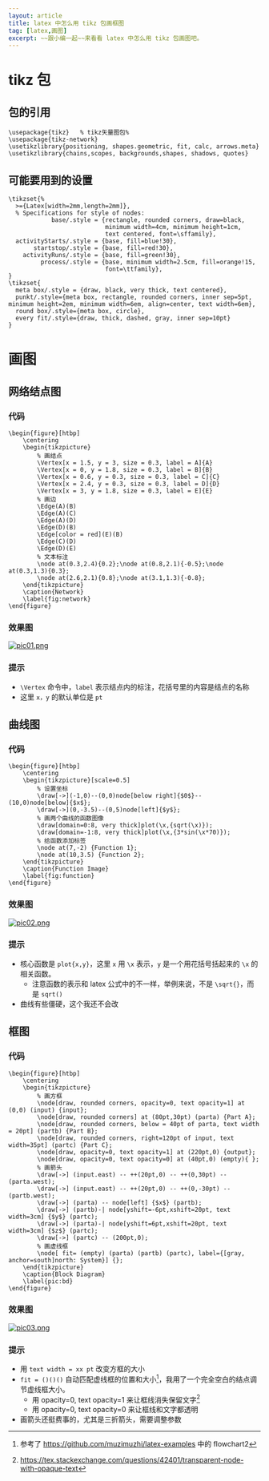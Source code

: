 ```yaml
---
layout: article
title: latex 中怎么用 tikz 包画框图
tag: [latex,画图]
excerpt: ~~跟小编一起~~来看看 latex 中怎么用 tikz 包画图吧。
---
```


# tikz 包
## 包的引用
```{latex}
\usepackage{tikz}   % tikz矢量图包%
\usepackage{tikz-network}
\usetikzlibrary{positioning, shapes.geometric, fit, calc, arrows.meta}
\usetikzlibrary{chains,scopes, backgrounds,shapes, shadows, quotes}
```
## 可能要用到的设置
```{latex}
\tikzset{%
  >={Latex[width=2mm,length=2mm]},
  % Specifications for style of nodes:
            base/.style = {rectangle, rounded corners, draw=black,
                           minimum width=4cm, minimum height=1cm,
                           text centered, font=\sffamily},
  activityStarts/.style = {base, fill=blue!30},
       startstop/.style = {base, fill=red!30},
    activityRuns/.style = {base, fill=green!30},
         process/.style = {base, minimum width=2.5cm, fill=orange!15,
                           font=\ttfamily},
}
\tikzset{
  meta box/.style = {draw, black, very thick, text centered},
  punkt/.style={meta box, rectangle, rounded corners, inner sep=5pt, minimum height=2em, minimum width=6em, align=center, text width=6em},
  round box/.style={meta box, circle},
  every fit/.style={draw, thick, dashed, gray, inner sep=10pt}
}
```

# 画图
## 网络结点图
### 代码
```{latex}
\begin{figure}[htbp]
    \centering
    \begin{tikzpicture}
        % 画结点
        \Vertex[x = 1.5, y = 3, size = 0.3, label = A]{A}
        \Vertex[x = 0, y = 1.8, size = 0.3, label = B]{B}
        \Vertex[x = 0.6, y = 0.3, size = 0.3, label = C]{C}
        \Vertex[x = 2.4, y = 0.3, size = 0.3, label = D]{D}
        \Vertex[x = 3, y = 1.8, size = 0.3, label = E]{E}
        % 画边
        \Edge(A)(B)
        \Edge(A)(C)
        \Edge(A)(D)
        \Edge(D)(B)
        \Edge[color = red](E)(B)
        \Edge(C)(D)
        \Edge(D)(E)
        % 文本标注
        \node at(0.3,2.4){0.2};\node at(0.8,2.1){-0.5};\node at(0.3,1.3){0.3};
        \node at(2.6,2.1){0.8};\node at(3.1,1.3){-0.8};
    \end{tikzpicture}
    \caption{Network}
    \label{fig:network}
\end{figure}
```
### 效果图
[![pic01.png](https://i.postimg.cc/SsxWhyVS/pic01.png)](https://postimg.cc/CZ9ZCpWX)
### 提示
- `\Vertex` 命令中，`label` 表示结点内的标注，花括号里的内容是结点的名称
- 这里 `x，y` 的默认单位是 `pt`

## 曲线图
### 代码
```{latex}
\begin{figure}[htbp]
    \centering
    \begin{tikzpicture}[scale=0.5]
        % 设置坐标
        \draw[->](-1,0)--(0,0)node[below right]{$0$}--(10,0)node[below]{$x$};
        \draw[->](0,-3.5)--(0,5)node[left]{$y$};
        % 画两个曲线的函数图像
        \draw[domain=0:8, very thick]plot(\x,{sqrt(\x)});
        \draw[domain=-1:8, very thick]plot(\x,{3*sin(\x*70)});
        % 给函数添加标签
        \node at(7,-2) {Function 1};
        \node at(10,3.5) {Function 2};
    \end{tikzpicture}
    \caption{Function Image}
    \label{fig:function}
\end{figure}
```
### 效果图
[![pic02.png](https://i.postimg.cc/9fcrsCYL/pic02.png)](https://postimg.cc/yDr1Zq5R)
### 提示
- 核心函数是 `plot{x,y}`，这里 `x` 用 `\x` 表示，`y` 是一个用花括号括起来的 `\x` 的相关函数。
    - 注意函数的表示和 latex 公式中的不一样，举例来说，不是 `\sqrt{}`，而是 `sqrt()`
- 曲线有些僵硬，这个我还不会改

## 框图
### 代码
```{latex}
\begin{figure}[htbp]
    \centering
    \begin{tikzpicture}
        % 画方框
        \node[draw, rounded corners, opacity=0, text opacity=1] at (0,0) (input) {input};
        \node[draw, rounded corners] at (80pt,30pt) (parta) {Part A};
        \node[draw, rounded corners, below = 40pt of parta, text width = 20pt] (partb) {Part B};
        \node[draw, rounded corners, right=120pt of input, text width=35pt] (partc) {Part C};
        \node[draw, opacity=0, text opacity=1] at (220pt,0) {output};
        \node[draw, opacity=0, text opacity=0] at (40pt,0) (empty){ };
        % 画箭头
        \draw[->] (input.east) -- ++(20pt,0) -- ++(0,30pt) -- (parta.west);
        \draw[->] (input.east) -- ++(20pt,0) -- ++(0,-30pt) -- (partb.west);
        \draw[->] (parta) -- node[left] {$x$} (partb);
        \draw[->] (partb)-| node[yshift=-6pt,xshift=20pt, text width=3cm] {$y$} (partc);
        \draw[->] (parta)-| node[yshift=6pt,xshift=20pt, text width=3cm] {$z$} (partc);
        \draw[->] (partc) -- (200pt,0);
        % 画虚线框
        \node[ fit= (empty) (parta) (partb) (partc), label={[gray, anchor=south]north: System}] {};
    \end{tikzpicture}
    \caption{Block Diagram}
    \label{pic:bd}
\end{figure}
```
### 效果图
[![pic03.png](https://i.postimg.cc/Kj3ztzm8/pic03.png)](https://postimg.cc/q604TptP)
### 提示
- 用 `text width = xx pt` 改变方框的大小
- `fit = ()()()` 自动匹配虚线框的位置和大小[^2]，我用了一个完全空白的结点调节虚线框大小。
    - 用 opacity=0, text opacity=1 来让框线消失保留文字[^1]
    - 用 opacity=0, text opacity=0 来让框线和文字都透明
- 画箭头还挺费事的，尤其是三折箭头，需要调整参数


[^1]: https://tex.stackexchange.com/questions/42401/transparent-node-with-opaque-text
[^2]: 参考了 https://github.com/muzimuzhi/latex-examples 中的 flowchart2

